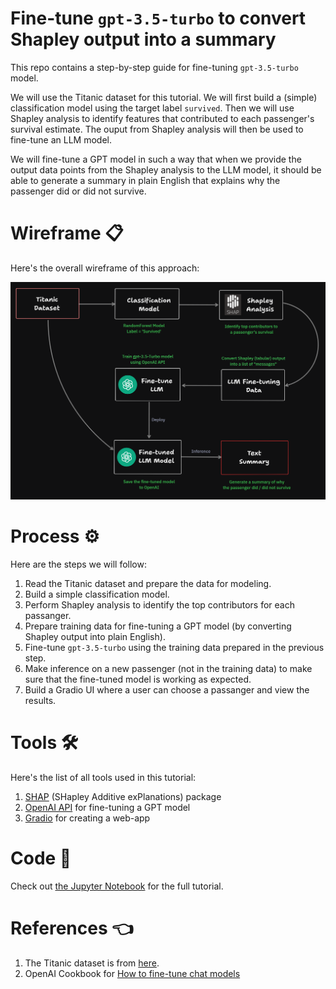 # Fine-tune `gpt-3.5-turbo` to convert Shapley output into a summary

This repo contains a step-by-step guide for fine-tuning `gpt-3.5-turbo` model.

We will use the Titanic dataset for this tutorial. We will first build a (simple) classification model using the target label `survived`. Then we will use Shapley analysis to identify features that contributed to each passenger's survival estimate. The ouput from Shapley analysis will then be used to fine-tune an LLM model.

We will fine-tune a GPT model in such a way that when we provide the output data points from the Shapley analysis to the LLM model, it should be able to generate a summary in plain English that explains why the passenger did or did not survive. 

# Wireframe :clipboard:

Here's the overall wireframe of this approach:

<p align='center'>
	<img src='./img/shap-llm.png'>
</p>

# Process :gear:

Here are the steps we will follow:

1. Read the Titanic dataset and prepare the data for modeling.
2. Build a simple classification model.
3. Perform Shapley analysis to identify the top contributors for each passanger.
4. Prepare training data for fine-tuning a GPT model (by converting Shapley output into plain English).
5. Fine-tune `gpt-3.5-turbo` using the training data prepared in the previous step.
6. Make inference on a new passenger (not in the training data) to make sure that the fine-tuned model is working as expected.
7. Build a Gradio UI where a user can choose a passanger and view the results.


# Tools :hammer_and_wrench:

Here's the list of all tools used in this tutorial:

1. [SHAP](https://shap.readthedocs.io/en/latest/index.html) (SHapley Additive exPlanations) package 
2. [OpenAI API](https://platform.openai.com/docs/introduction) for fine-tuning a GPT model
3. [Gradio](https://www.gradio.app/docs) for creating a web-app

# Code :snake:

Check out [the Jupyter Notebook](./notebooks/titanic.ipynb) for the full tutorial.

# References :point_left:

1. The Titanic dataset is from [here](https://github.com/datasciencedojo/datasets/blob/master/titanic.csv).
2. OpenAI Cookbook for [How to fine-tune chat models](https://github.com/openai/openai-cookbook/blob/448a0595b84ced3bebc9a1568b625e748f9c1d60/examples/How_to_finetune_chat_models.ipynb)

